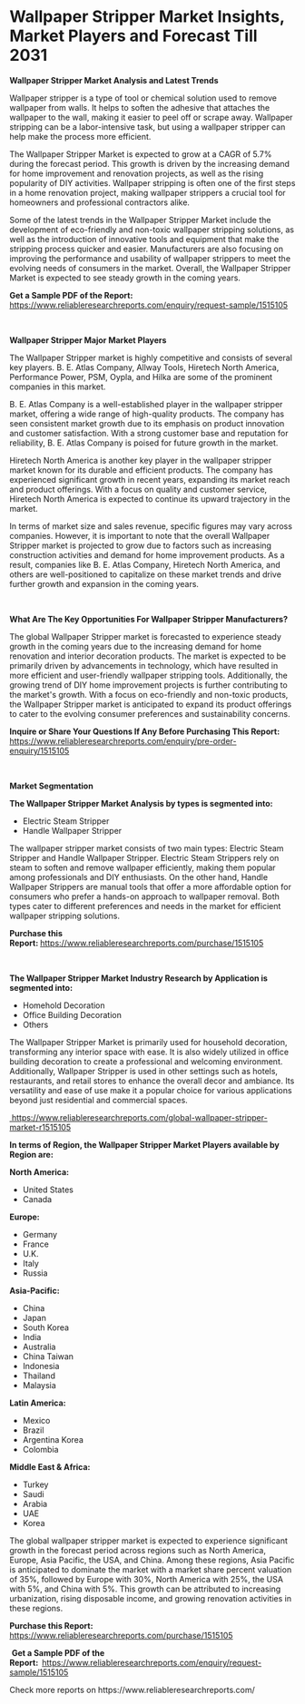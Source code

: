 <p><h1>Wallpaper Stripper Market Insights, Market Players and Forecast Till 2031</h1></p><p><strong>Wallpaper Stripper Market Analysis and Latest Trends</strong></p>
<p><p>Wallpaper stripper is a type of tool or chemical solution used to remove wallpaper from walls. It helps to soften the adhesive that attaches the wallpaper to the wall, making it easier to peel off or scrape away. Wallpaper stripping can be a labor-intensive task, but using a wallpaper stripper can help make the process more efficient.</p><p>The Wallpaper Stripper Market is expected to grow at a CAGR of 5.7% during the forecast period. This growth is driven by the increasing demand for home improvement and renovation projects, as well as the rising popularity of DIY activities. Wallpaper stripping is often one of the first steps in a home renovation project, making wallpaper strippers a crucial tool for homeowners and professional contractors alike.</p><p>Some of the latest trends in the Wallpaper Stripper Market include the development of eco-friendly and non-toxic wallpaper stripping solutions, as well as the introduction of innovative tools and equipment that make the stripping process quicker and easier. Manufacturers are also focusing on improving the performance and usability of wallpaper strippers to meet the evolving needs of consumers in the market. Overall, the Wallpaper Stripper Market is expected to see steady growth in the coming years.</p></p>
<p><strong>Get a Sample PDF of the Report:&nbsp;</strong> <a href="https://www.reliableresearchreports.com/enquiry/request-sample/1515105">https://www.reliableresearchreports.com/enquiry/request-sample/1515105</a></p>
<p>&nbsp;</p>
<p><strong>Wallpaper Stripper Major Market Players</strong></p>
<p><p>The Wallpaper Stripper market is highly competitive and consists of several key players. B. E. Atlas Company, Allway Tools, Hiretech North America, Performance Power, PSM, Oypla, and Hilka are some of the prominent companies in this market.</p><p>B. E. Atlas Company is a well-established player in the wallpaper stripper market, offering a wide range of high-quality products. The company has seen consistent market growth due to its emphasis on product innovation and customer satisfaction. With a strong customer base and reputation for reliability, B. E. Atlas Company is poised for future growth in the market.</p><p>Hiretech North America is another key player in the wallpaper stripper market known for its durable and efficient products. The company has experienced significant growth in recent years, expanding its market reach and product offerings. With a focus on quality and customer service, Hiretech North America is expected to continue its upward trajectory in the market.</p><p>In terms of market size and sales revenue, specific figures may vary across companies. However, it is important to note that the overall Wallpaper Stripper market is projected to grow due to factors such as increasing construction activities and demand for home improvement products. As a result, companies like B. E. Atlas Company, Hiretech North America, and others are well-positioned to capitalize on these market trends and drive further growth and expansion in the coming years.</p></p>
<p>&nbsp;</p>
<p><strong>What Are The Key Opportunities For Wallpaper Stripper Manufacturers?</strong></p>
<p><p>The global Wallpaper Stripper market is forecasted to experience steady growth in the coming years due to the increasing demand for home renovation and interior decoration products. The market is expected to be primarily driven by advancements in technology, which have resulted in more efficient and user-friendly wallpaper stripping tools. Additionally, the growing trend of DIY home improvement projects is further contributing to the market's growth. With a focus on eco-friendly and non-toxic products, the Wallpaper Stripper market is anticipated to expand its product offerings to cater to the evolving consumer preferences and sustainability concerns.</p></p>
<p><strong>Inquire or Share Your Questions If Any Before Purchasing This Report:</strong> <a href="https://www.reliableresearchreports.com/enquiry/pre-order-enquiry/1515105">https://www.reliableresearchreports.com/enquiry/pre-order-enquiry/1515105</a></p>
<p>&nbsp;</p>
<p><strong>Market Segmentation</strong></p>
<p><strong>The Wallpaper Stripper Market Analysis by types is segmented into:</strong></p>
<p><ul><li>Electric Steam Stripper</li><li>Handle Wallpaper Stripper</li></ul></p>
<p><p>The wallpaper stripper market consists of two main types: Electric Steam Stripper and Handle Wallpaper Stripper. Electric Steam Strippers rely on steam to soften and remove wallpaper efficiently, making them popular among professionals and DIY enthusiasts. On the other hand, Handle Wallpaper Strippers are manual tools that offer a more affordable option for consumers who prefer a hands-on approach to wallpaper removal. Both types cater to different preferences and needs in the market for efficient wallpaper stripping solutions.</p></p>
<p><strong>Purchase this Report:&nbsp;</strong><a href="https://www.reliableresearchreports.com/purchase/1515105">https://www.reliableresearchreports.com/purchase/1515105</a></p>
<p>&nbsp;</p>
<p><strong>The Wallpaper Stripper Market Industry Research by Application is segmented into:</strong></p>
<p><ul><li>Homehold Decoration</li><li>Office Building Decoration</li><li>Others</li></ul></p>
<p><p>The Wallpaper Stripper Market is primarily used for household decoration, transforming any interior space with ease. It is also widely utilized in office building decoration to create a professional and welcoming environment. Additionally, Wallpaper Stripper is used in other settings such as hotels, restaurants, and retail stores to enhance the overall decor and ambiance. Its versatility and ease of use make it a popular choice for various applications beyond just residential and commercial spaces.</p></p>
<p><a href="https://www.reliableresearchreports.com/global-wallpaper-stripper-market-r1515105">&nbsp;https://www.reliableresearchreports.com/global-wallpaper-stripper-market-r1515105</a></p>
<p><strong>In terms of Region, the Wallpaper Stripper Market Players available by Region are:</strong></p>
<p>
    <p> <strong> North America: </strong>
        <ul>
            <li>United States</li>
            <li>Canada</li>
        </ul>
        </p> 
    <p> <strong> Europe: </strong>
        <ul>
            <li>Germany</li>
            <li>France</li>
            <li>U.K.</li>
            <li>Italy</li>
            <li>Russia</li>
        </ul>
        </p> 
    <p> <strong> Asia-Pacific: </strong>
        <ul>
            <li>China</li>
            <li>Japan</li>
            <li>South Korea</li>
            <li>India</li>
            <li>Australia</li>
            <li>China Taiwan</li>
            <li>Indonesia</li>
            <li>Thailand</li>
            <li>Malaysia</li>
        </ul>
        </p> 
    <p> <strong> Latin America: </strong>
        <ul>
            <li>Mexico</li>
            <li>Brazil</li>
            <li>Argentina Korea</li>
            <li>Colombia</li>
        </ul>
        </p> 
    <p> <strong> Middle East & Africa: </strong>
        <ul>
            <li>Turkey</li>
            <li>Saudi</li>
            <li>Arabia</li>
            <li>UAE</li>
            <li>Korea</li>
        </ul>
    </p>
    </p>
<p><p>The global wallpaper stripper market is expected to experience significant growth in the forecast period across regions such as North America, Europe, Asia Pacific, the USA, and China. Among these regions, Asia Pacific is anticipated to dominate the market with a market share percent valuation of 35%, followed by Europe with 30%, North America with 25%, the USA with 5%, and China with 5%. This growth can be attributed to increasing urbanization, rising disposable income, and growing renovation activities in these regions.</p></p>
<p><strong>Purchase this Report: </strong><a href="https://www.reliableresearchreports.com/purchase/1515105">https://www.reliableresearchreports.com/purchase/1515105</a></p>
<p>&nbsp;<strong>Get a Sample PDF of the Report:&nbsp;&nbsp;</strong><a href="https://www.reliableresearchreports.com/enquiry/request-sample/1515105">https://www.reliableresearchreports.com/enquiry/request-sample/1515105</a></p>
<p><strong></strong></p>
<p>Check more reports on https://www.reliableresearchreports.com/</p>